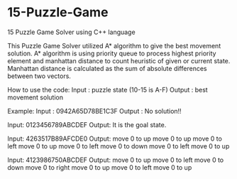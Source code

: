 # 15-Puzzle-Game

15 Puzzle Game Solver using C++ language

This Puzzle Game Solver utilized A* algorithm to give the best movement solution.
A* algorithm is using priority queue to process highest priority element and manhattan distance to count heuristic of given or current state.
Manhattan distance is calculated as the sum of absolute differences between two vectors.

How to use the code:
Input : puzzle state (10-15 is A-F)
Output : best movement solution

Example: 
Input : 0942A65D78BE1C3F
Output : No solution!!

Input: 0123456789ABCDEF
Output: It is the goal state.

Input: 4263517B89AFCDE0
Output: move 0 to up
        move 0 to up
        move 0 to left
        move 0 to up
        move 0 to left
        move 0 to down
        move 0 to left
        move 0 to up
        
Input: 4123986750ABCDEF
Output: move 0 to up
        move 0 to left
        move 0 to down
        move 0 to right
        move 0 to up
        move 0 to left
        move 0 to up
